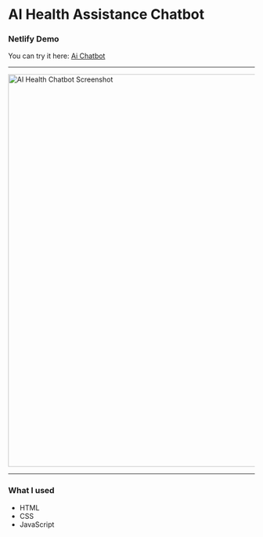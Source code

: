 # AI Health Assistance Chatbot


### Netlify Demo
You can try it here:   [Ai Chatbot](https://fancy-kheer-ea0c69.netlify.app/)

---


<img width="800" alt="AI Health Chatbot Screenshot" src="https://github.com/user-attachments/assets/1bd83afc-dbbf-445b-b9f9-23a2c4c92eae" />

---

### What I used
- HTML  
- CSS  
- JavaScript  



